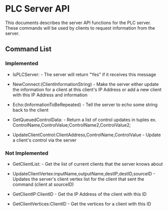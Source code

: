 # PLC Server API

This documents describes the server API functions for the PLC server. These commands will be used by clients to request information from the server.

## Command List

### Implemented

* IsPLCServer: - The server will return "Yes" if it receives this message

* NewConnect:(ClientInformationString) - Make the server either update the information for a client at this client's IP Address or add a new client with this IP Address and information

* Echo:(InformationToBeRepeated) - Tell the server to echo some string back to the client

* GetQueuedControlData: - Return a list of control updates in tuples ex. ControlName,ControlValue;ControlName2,ControlValue2;

* UpdateClientControl:ClientAddress,ControlName,ControlValue - Update a client's control via the server

### Not Implemented

* GetClientList: - Get the list of current clients that the server knows about

* UpdateClientVertex:inputName,outputName,destIP,destID,sourceID - Updates the server's client vertex list for the client that sent the command (client at sourceID)

* GetClientIP:ClientID - Get the IP Address of the client with this ID

* GetClientVertices:ClientID - Get the vertices for a client with this ID